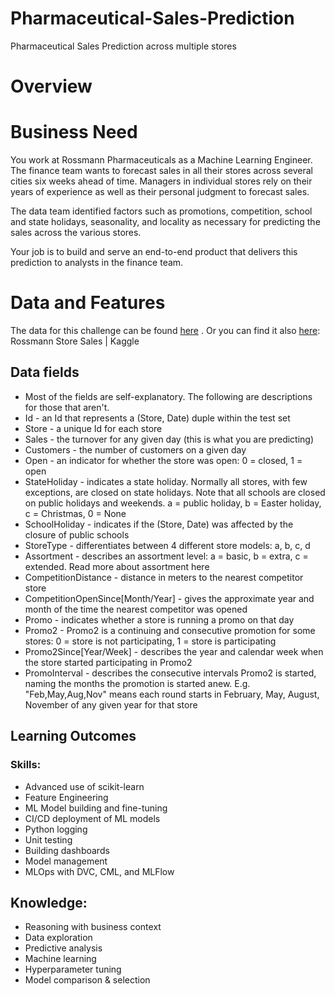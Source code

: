 # Pharmaceutical-Sales-Prediction
Pharmaceutical Sales Prediction across multiple stores

# Overview

# Business Need
You work at Rossmann Pharmaceuticals as a Machine Learning Engineer. The finance team wants to forecast sales in all their stores across several cities six weeks ahead of time. Managers in individual stores rely on their years of experience as well as their personal judgment to forecast sales. 

The data team identified factors such as promotions, competition, school and state holidays, seasonality, and locality as necessary for predicting the sales across the various stores.

Your job is to build and serve an end-to-end product that delivers this prediction to analysts in the finance team. 

# Data and Features
The data for this challenge can be found [here](https://drive.google.com/file/d/1sGLyrytv6xYBrCPdjZkE1ZDSwngDij4W/view?usp=sharing) . Or you can find it also [here](https://www.kaggle.com/competitions/rossmann-store-sales/data): Rossmann Store Sales | Kaggle

## Data fields
 
- Most of the fields are self-explanatory. The following are descriptions for those that aren't.
- Id - an Id that represents a (Store, Date) duple within the test set
- Store - a unique Id for each store
- Sales - the turnover for any given day (this is what you are predicting)
- Customers - the number of customers on a given day
- Open - an indicator for whether the store was open: 0 = closed, 1 = open
- StateHoliday - indicates a state holiday. Normally all stores, with few exceptions, are closed on state holidays. Note that all schools are closed on public holidays and weekends. a = public holiday, b = Easter holiday, c = Christmas, 0 = None
- SchoolHoliday - indicates if the (Store, Date) was affected by the closure of public schools
- StoreType - differentiates between 4 different store models: a, b, c, d
- Assortment - describes an assortment level: a = basic, b = extra, c = extended. Read more about assortment here
- CompetitionDistance - distance in meters to the nearest competitor store
- CompetitionOpenSince[Month/Year] - gives the approximate year and month of the time the nearest competitor was opened
- Promo - indicates whether a store is running a promo on that day
- Promo2 - Promo2 is a continuing and consecutive promotion for some stores: 0 = store is not participating, 1 = store is participating
- Promo2Since[Year/Week] - describes the year and calendar week when the store started participating in Promo2
- PromoInterval - describes the consecutive intervals Promo2 is started, naming the months the promotion is started anew. E.g. "Feb,May,Aug,Nov" means each round starts in February, May, August, November of any given year for that store

## Learning Outcomes
### Skills:
- Advanced use of scikit-learn 
- Feature Engineering
- ML Model building and fine-tuning
- CI/CD deployment of ML models  
- Python logging
- Unit testing  
- Building dashboards
- Model management
- MLOps  with DVC, CML, and MLFlow


## Knowledge:
- Reasoning with business context
- Data exploration
- Predictive analysis
- Machine learning 
- Hyperparameter tuning
- Model comparison & selection

